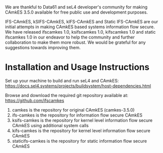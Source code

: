 We are thankful to Data61 and seL4 developer's community for making CAmkES 3.5.0 available for free public use and development purposes.

IFS-CAmkES, kSIFS-CAmkES, kIFS-CAmkES and Static IFS-CAmkES are our initial attempts in making CAmkES based systems information flow secure. We have released ifscamkes 1.0, ksifscamkes 1.0, kifscamkes 1.0 and static ifscamkes 1.0 in our endeavor to help the community and further collaboration to make them more robust. We would be grateful for any suggestions towards improving them.

# Installation and Usage Instructions

Set up your machine to build and run seL4 and CAmkES:
https://docs.sel4.systems/projects/buildsystem/host-dependencies.html

Browse and download the required git repository available at: https://github.com/ifscamkes
1. camkes is the repository for original CAmkES (camkes-3.5.0)
2. ifs-camkes is the repository for information flow secure CAmkES
3. ksifs-camkes is the repository for kernel level information flow secure CAmkES using additional system calls
4. kifs-camkes is the repository for kernel level information flow secure CAmkES
5. staticifs-camkes is the repository for static information flow secure CAmkES
